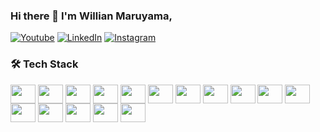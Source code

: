 ### Hi there 👋 I'm Willian Maruyama,

[![Youtube](https://img.shields.io/badge/YouTube-FF0000?style=for-the-badge&logo=youtube&logoColor=white)](https://youtube.com/@willianmaruyama)
[![LinkedIn](https://img.shields.io/badge/LinkedIn-0077B5?style=for-the-badge&logo=linkedin&logoColor=white)](https://linkedin.com/in/willianmaruyama)
[![Instagram](https://img.shields.io/badge/Instagram-E4405F?style=for-the-badge&logo=instagram&logoColor=white)](https://www.instagram.com/_maruyamafamily_/)

### 🛠️ Tech Stack

<div>

<img align="center" height="30" width="40" src="https://cdn.jsdelivr.net/gh/devicons/devicon@latest/icons/npm/npm-original-wordmark.svg" />
<img align="center" height="30" width="40" src="https://cdn.jsdelivr.net/gh/devicons/devicon@latest/icons/nodejs/nodejs-original-wordmark.svg"/>
<img align="center" height="30" width="40" src="https://cdn.jsdelivr.net/gh/devicons/devicon@latest/icons/javascript/javascript-plain.svg"/>
<img align="center" height="30" width="40" src="https://cdn.jsdelivr.net/gh/devicons/devicon@latest/icons/docker/docker-original-wordmark.svg"/>
<img align="center" height="30" width="40" src="https://cdn.jsdelivr.net/gh/devicons/devicon@latest/icons/kubernetes/kubernetes-original-wordmark.svg"/>
<img align="center" height="30" width="40" src="https://cdn.jsdelivr.net/gh/devicons/devicon@latest/icons/amazonwebservices/amazonwebservices-original-wordmark.svg"/>
<img align="center" height="30" width="40" src="https://cdn.jsdelivr.net/gh/devicons/devicon@latest/icons/jenkins/jenkins-line.svg"/>
<img align="center" height="30" width="40" src="https://cdn.jsdelivr.net/gh/devicons/devicon@latest/icons/jest/jest-plain.svg"/>
<img align="center" height="30" width="40" src="https://cdn.jsdelivr.net/gh/devicons/devicon@latest/icons/terraform/terraform-original.svg"/>
<img align="center" height="30" width="40" src="https://cdn.jsdelivr.net/gh/devicons/devicon@latest/icons/postgresql/postgresql-original-wordmark.svg"/>
<img align="center" height="30" width="40" src="https://cdn.jsdelivr.net/gh/devicons/devicon@latest/icons/mongodb/mongodb-original-wordmark.svg"/>
<img align="center" height="30" width="40" src="https://cdn.jsdelivr.net/gh/devicons/devicon@latest/icons/bitbucket/bitbucket-original-wordmark.svg"/>
<img align="center" height="30" width="40" src="https://cdn.jsdelivr.net/gh/devicons/devicon@latest/icons/rabbitmq/rabbitmq-original-wordmark.svg"/>
<img align="center" height="30" width="40" src="https://cdn.jsdelivr.net/gh/devicons/devicon@latest/icons/redis/redis-original-wordmark.svg"/>
<img align="center" height="30" width="40" src="https://cdn.jsdelivr.net/gh/devicons/devicon@latest/icons/nextjs/nextjs-original-wordmark.svg"/>
<img align="center" height="30" width="40" src="https://cdn.jsdelivr.net/gh/devicons/devicon@latest/icons/swagger/swagger-original-wordmark.svg"/>
</div>
